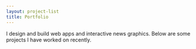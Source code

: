 ```yaml
---
layout: project-list
title: Portfolio
---
```


I design and build web apps and interactive news graphics. Below are some projects I have worked on recently.
